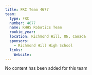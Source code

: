 ```yaml
---
title: FRC Team 4677
team:
  type: FRC
  number: 4677
  name: RHHS Robotics Team
  rookie_year: 
  location: Richmond Hill, ON, Canada
  sponsors:
    - Richmond Hill High School
  links:
    Website: 
---
```

No content has been added for this team